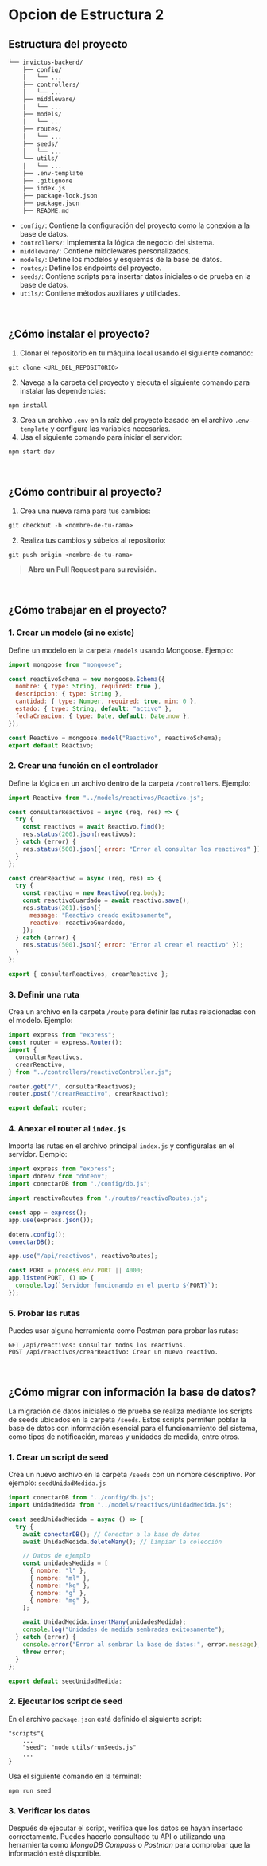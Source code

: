 # Opcion de Estructura 2


## Estructura del proyecto

```bash
└── invictus-backend/
    ├── config/
    │   └── ...
    ├── controllers/
    │   └── ...
    ├── middleware/
    │   └── ...
    ├── models/
    │   └── ...
    ├── routes/
    │   └── ...
    ├── seeds/
    │   └── ...
    └── utils/
    │   └── ...
    ├── .env-template
    ├── .gitignore
    ├── index.js
    ├── package-lock.json
    ├── package.json
    ├── README.md

```

- `config/`: Contiene la configuración del proyecto como la conexión a la base de datos.
- `controllers/`: Implementa la lógica de negocio del sistema.
- `middleware/`: Contiene middlewares personalizados.
- `models/`: Define los modelos y esquemas de la base de datos.
- `routes/`: Define los endpoints del proyecto.
- `seeds/`: Contiene scripts para insertar datos iniciales o de prueba en la base de datos.
- `utils/`: Contiene métodos auxiliares y utilidades.

<br>

## ¿Cómo instalar el proyecto?

1. Clonar el repositorio en tu máquina local usando el siguiente comando:

```
git clone <URL_DEL_REPOSITORIO>
```

2. Navega a la carpeta del proyecto y ejecuta el siguiente comando para instalar las dependencias:

```
npm install
```

3. Crea un archivo `.env` en la raíz del proyecto basado en el archivo `.env-template` y configura las variables necesarias.
4. Usa el siguiente comando para iniciar el servidor:

```
npm start dev
```

<br>

## ¿Cómo contribuir al proyecto?

1. Crea una nueva rama para tus cambios:

```
git checkout -b <nombre-de-tu-rama>
```

2. Realiza tus cambios y súbelos al repositorio:

```
git push origin <nombre-de-tu-rama>
```

> **Abre un Pull Request para su revisión.**

<br>

## ¿Cómo trabajar en el proyecto?

### 1. Crear un modelo (si no existe)

Define un modelo en la carpeta `/models` usando Mongoose. Ejemplo:

```javascript
import mongoose from "mongoose";

const reactivoSchema = new mongoose.Schema({
  nombre: { type: String, required: true },
  descripcion: { type: String },
  cantidad: { type: Number, required: true, min: 0 },
  estado: { type: String, default: "activo" },
  fechaCreacion: { type: Date, default: Date.now },
});

const Reactivo = mongoose.model("Reactivo", reactivoSchema);
export default Reactivo;
```

### 2. Crear una función en el controlador

Define la lógica en un archivo dentro de la carpeta `/controllers`. Ejemplo:

```javascript
import Reactivo from "../models/reactivos/Reactivo.js";

const consultarReactivos = async (req, res) => {
  try {
    const reactivos = await Reactivo.find();
    res.status(200).json(reactivos);
  } catch (error) {
    res.status(500).json({ error: "Error al consultar los reactivos" });
  }
};

const crearReactivo = async (req, res) => {
  try {
    const reactivo = new Reactivo(req.body);
    const reactivoGuardado = await reactivo.save();
    res.status(201).json({
      message: "Reactivo creado exitosamente",
      reactivo: reactivoGuardado,
    });
  } catch (error) {
    res.status(500).json({ error: "Error al crear el reactivo" });
  }
};

export { consultarReactivos, crearReactivo };
```

### 3. Definir una ruta

Crea un archivo en la carpeta `/route` para definir las rutas relacionadas con el modelo. Ejemplo:

```javascript
import express from "express";
const router = express.Router();
import {
  consultarReactivos,
  crearReactivo,
} from "../controllers/reactivoController.js";

router.get("/", consultarReactivos);
router.post("/crearReactivo", crearReactivo);

export default router;
```

### 4. Anexar el router al `index.js`

Importa las rutas en el archivo principal `index.js` y configúralas en el servidor. Ejemplo:

```javascript
import express from "express";
import dotenv from "dotenv";
import conectarDB from "./config/db.js";

import reactivoRoutes from "./routes/reactivoRoutes.js";

const app = express();
app.use(express.json());

dotenv.config();
conectarDB();

app.use("/api/reactivos", reactivoRoutes);

const PORT = process.env.PORT || 4000;
app.listen(PORT, () => {
  console.log(`Servidor funcionando en el puerto ${PORT}`);
});
```

### 5. Probar las rutas

Puedes usar alguna herramienta como Postman para probar las rutas:

```
GET /api/reactivos: Consultar todos los reactivos.
POST /api/reactivos/crearReactivo: Crear un nuevo reactivo.
```

<br>

## ¿Cómo migrar con información la base de datos?

La migración de datos iniciales o de prueba se realiza mediante los scripts de seeds ubicados en la carpeta `/seeds`. Estos scripts permiten poblar la base de datos con información esencial para el funcionamiento del sistema, como tipos de notificación, marcas y unidades de medida, entre otros.

### 1. Crear un script de seed

Crea un nuevo archivo en la carpeta `/seeds` con un nombre descriptivo. Por ejemplo: `seedUnidadMedida.js`

```javascript
import conectarDB from "../config/db.js";
import UnidadMedida from "../models/reactivos/UnidadMedida.js";

const seedUnidadMedida = async () => {
  try {
    await conectarDB(); // Conectar a la base de datos
    await UnidadMedida.deleteMany(); // Limpiar la colección

    // Datos de ejemplo
    const unidadesMedida = [
      { nombre: "l" },
      { nombre: "ml" },
      { nombre: "kg" },
      { nombre: "g" },
      { nombre: "mg" },
    ];

    await UnidadMedida.insertMany(unidadesMedida);
    console.log("Unidades de medida sembradas exitosamente");
  } catch (error) {
    console.error("Error al sembrar la base de datos:", error.message);
    throw error;
  }
};

export default seedUnidadMedida;
```

### 2. Ejecutar los script de seed

En el archivo `package.json` está definido el siguiente script:

```
"scripts"{
    ...
    "seed": "node utils/runSeeds.js"
    ...
}
```

Usa el siguiente comando en la terminal:

```
npm run seed
```

### 3. Verificar los datos

Después de ejecutar el script, verifica que los datos se hayan insertado correctamente. Puedes hacerlo consultado tu API o utilizando una herramienta como _MongoDB Compass_ o _Postman_ para comprobar que la información esté disponible.

<br>

